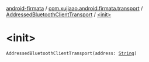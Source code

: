 [android-firmata](../../index.md) / [com.xujiaao.android.firmata.transport](../index.md) / [AddressedBluetoothClientTransport](index.md) / [&lt;init&gt;](./-init-.md)

# &lt;init&gt;

`AddressedBluetoothClientTransport(address: `[`String`](https://kotlinlang.org/api/latest/jvm/stdlib/kotlin/-string/index.html)`)`